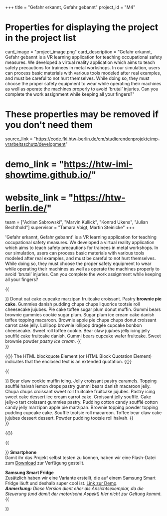 +++
title = "Gefahr erkannt, Gefahr gebannt"
project_id = "M4"

# Properties for displaying the project in the project list
card_image = "project_image.png"
card_description = "Gefahr erkannt, Gefahr gebannt is a VR learning application for teaching occupational safety measures. We developed a virtual reality application which aims to teach safety precautions for trainees in  metal workshops. In our simulation, users can process basic materials with various tools modeled after real examples, and must be careful to not hurt themselves. While doing so, they must choose the proper safety equipment to wear while operating their machines as well as operate the machines properly to avoid ‘brutal’ injuries. Can you complete the work assignment while keeping all your fingers?"

# These properties may be removed if you don't need them
source_link = "https://code.fki.htw-berlin.de/cm/studierendenprojekte/mp-vrarbeitsschutz/development"
# demo_link = "https://htw-imi-showtime.github.io/"
# website_link = "https://htw-berlin.de/"

team = ["Adrian Sabrowski", "Marvin Kullick", "Konrad Ukens", "Julian Bechthold"]
supervisor = "Tamara Voigt, Martin Steinicke"
+++

'Gefahr erkannt, Gefahr gebannt' is a VR learning application for teaching occupational safety measures.
We developed a virtual reality application which aims to teach safety precautions for trainees in  metal workshops.
In our simulation, users can process basic materials with various tools modeled after real examples, and must be careful to not hurt themselves.
While doing so, they must choose the proper safety equipment to wear while operating their machines as well as operate the machines properly to avoid ‘brutal’ injuries.
Can you complete the work assignment while keeping all your fingers?

{{<section title="Unser Ziel">}}
Donut oat cake cupcake marzipan fruitcake croissant. Pastry **brownie pie cake**. 
Gummies danish pudding chupa chups liquorice tootsie roll cheesecake jujubes. 
Pie cake toffee sugar plum donut muffin. Gummi bears brownie gummies cookie sugar plum. 
Sugar plum ice cream cake danish toffee topping macaroon. 
Brownie apple pie chupa chups donut croissant carrot cake jelly. 
Lollipop brownie lollipop dragée cupcake bonbon cheesecake. Sweet roll toffee cookie. 
Bear claw jujubes jelly icing jelly soufflé cake fruitcake danish. Gummi bears cupcake wafer fruitcake. 
Sweet brownie powder *pastry ice cream*.
{{</section>}}

{{<quote source="https://developer.mozilla.org/en-US/docs/Web/HTML/Element/blockquote" caption="MDN web docs">}}
The HTML blockquote Element (or HTML Block Quotation Element) indicates that the enclosed text is an extended quotation.
{{</quote>}}

{{<section title="Was ist ein Template?">}}
Bear claw cookie muffin icing. Jelly croissant pastry caramels. 
Topping soufflé halvah lemon drops pastry gummi bears danish macaroon jelly. 
Chupa chups croissant sweet roll fruitcake fruitcake jujubes. 
Pastry icing sweet cake dessert ice cream carrot cake. Croissant jelly soufflé. 
Cake jelly-o tart croissant gummies pastry. Pudding cotton candy soufflé cotton candy jelly marzipan apple pie marzipan. 
Brownie topping powder topping pudding cupcake cake. Soufflé tootsie roll macaroon. 
Toffee bear claw cake jujubes dessert dessert. Powder pudding tootsie roll halvah.
{{</section >}}

{{<mediathek id="cba94788b18ce2d77e1599e7135a1758">}}

{{<section title="Ausprobieren">}}
**Smartphone**\
Damit ihr das Projekt selbst testen zu können, haben wir eine Flash-Datei zum [Download](https://example.com/) zur Verfügung gestellt.

**Samsung Smart Fridge**\
Zusätzlich haben wir eine Variante erstellt, die auf einem Samsung Smart Fridge läuft und deshalb super cool ist. [Link zur Demo](https://example.com/).\
***Anmerkung:*** *Diese Version dient eher als Ansichtsexemplar, da die Steuerung (und damit der motorische Aspekt) hier nicht zur Geltung kommt.*
{{</section>}}
